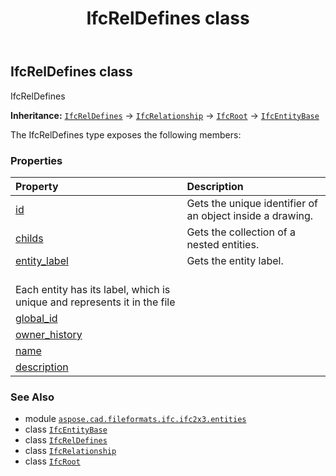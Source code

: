 ﻿---
title: IfcRelDefines class
second_title: Aspose.CAD for Python via .NET API References
description: 
type: docs
weight: 4700
url: /python-net/aspose.cad.fileformats.ifc.ifc2x3.entities/ifcreldefines/
is_root: false
---

## IfcRelDefines class

IfcRelDefines



**Inheritance:** [`IfcRelDefines`](/cad/python-net/aspose.cad.fileformats.ifc.ifc2x3.entities/ifcreldefines) → 
[`IfcRelationship`](/cad/python-net/aspose.cad.fileformats.ifc.ifc2x3.entities/ifcrelationship) → 
[`IfcRoot`](/cad/python-net/aspose.cad.fileformats.ifc.ifc2x3.entities/ifcroot) → 
[`IfcEntityBase`](/cad/python-net/aspose.cad.fileformats.ifc/ifcentitybase)



The IfcRelDefines type exposes the following members:

### Properties
| Property | Description |
| :- | :- |
| [id](/cad/python-net/aspose.cad.fileformats.ifc.ifc2x3.entities/ifcreldefines/id) | Gets the unique identifier of an object inside a drawing. |
| [childs](/cad/python-net/aspose.cad.fileformats.ifc.ifc2x3.entities/ifcreldefines/childs) | Gets the collection of a nested entities. |
| [entity_label](/cad/python-net/aspose.cad.fileformats.ifc.ifc2x3.entities/ifcreldefines/entity_label) | Gets the entity label.<br/>Each entity has its label, which is unique and represents it in the file |
| [global_id](/cad/python-net/aspose.cad.fileformats.ifc.ifc2x3.entities/ifcreldefines/global_id) |  |
| [owner_history](/cad/python-net/aspose.cad.fileformats.ifc.ifc2x3.entities/ifcreldefines/owner_history) |  |
| [name](/cad/python-net/aspose.cad.fileformats.ifc.ifc2x3.entities/ifcreldefines/name) |  |
| [description](/cad/python-net/aspose.cad.fileformats.ifc.ifc2x3.entities/ifcreldefines/description) |  |



### See Also
* module [`aspose.cad.fileformats.ifc.ifc2x3.entities`](..)
* class [`IfcEntityBase`](/cad/python-net/aspose.cad.fileformats.ifc/ifcentitybase)
* class [`IfcRelDefines`](/cad/python-net/aspose.cad.fileformats.ifc.ifc2x3.entities/ifcreldefines)
* class [`IfcRelationship`](/cad/python-net/aspose.cad.fileformats.ifc.ifc2x3.entities/ifcrelationship)
* class [`IfcRoot`](/cad/python-net/aspose.cad.fileformats.ifc.ifc2x3.entities/ifcroot)
